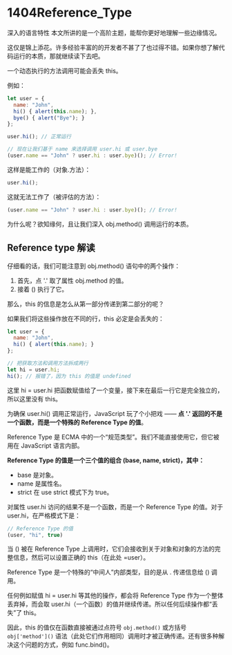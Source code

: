 # 1404Reference_Type

深入的语言特性
本文所讲的是一个高阶主题，能帮你更好地理解一些边缘情况。

这仅是锦上添花。许多经验丰富的的开发者不甚了了也过得不错。如果你想了解代码运行的本质，那就继续读下去吧。

一个动态执行的方法调用可能会丢失 this。

例如：
```js
let user = {
  name: "John",
  hi() { alert(this.name); },
  bye() { alert("Bye"); }
};

user.hi(); // 正常运行

// 现在让我们基于 name 来选择调用 user.hi 或 user.bye
(user.name == "John" ? user.hi : user.bye)(); // Error!
```

这样是能工作的（对象.方法）：
```js
user.hi();
```

这就无法工作了（被评估的方法）：
```js
(user.name == "John" ? user.hi : user.bye)(); // Error!
```

为什么呢？欲知缘何，且让我们深入 obj.method() 调用运行的本质。

## Reference type 解读
仔细看的话，我们可能注意到 obj.method() 语句中的两个操作：

1. 首先，点 '.' 取了属性 obj.method 的值。
2. 接着 () 执行了它。

那么，this 的信息是怎么从第一部分传递到第二部分的呢？

如果我们将这些操作放在不同的行，this 必定是会丢失的：
```js
let user = {
  name: "John",
  hi() { alert(this.name); }
};

// 把获取方法和调用方法拆成两行
let hi = user.hi;
hi(); // 报错了，因为 this 的值是 undefined
```

这里 hi = user.hi 把函数赋值给了一个变量，接下来在最后一行它是完全独立的，所以这里没有 this。

为确保 user.hi() 调用正常运行，JavaScript 玩了个小把戏 —— **点 '.' 返回的不是一个函数，而是一个特殊的 Reference Type 的值**。

Reference Type 是 ECMA 中的一个“规范类型”。我们不能直接使用它，但它被用在 JavaScript 语言内部。

**Reference Type 的值是一个三个值的组合 (base, name, strict)，其中：**

* base 是对象。
* name 是属性名。
* strict 在 use strict 模式下为 true。

对属性 user.hi 访问的结果不是一个函数，而是一个 Reference Type 的值。对于 user.hi，在严格模式下是：
```js
// Reference Type 的值
(user, "hi", true)
```

当 () 被在 Reference Type 上调用时，它们会接收到关于对象和对象的方法的完整信息，然后可以设置正确的 this（在此处 =user）。

Reference Type 是一个特殊的“中间人”内部类型，目的是从 . 传递信息给 () 调用。

任何例如赋值 hi = user.hi 等其他的操作，都会将 Reference Type 作为一个整体丢弃掉，而会取 user.hi（一个函数）的值并继续传递。所以任何后续操作都“丢失”了 this。

因此，this 的值仅在函数直接被通过点符号 `obj.method()` 或方括号 `obj['method']()` 语法（此处它们作用相同）调用时才被正确传递。还有很多种解决这个问题的方式，例如 func.bind()。